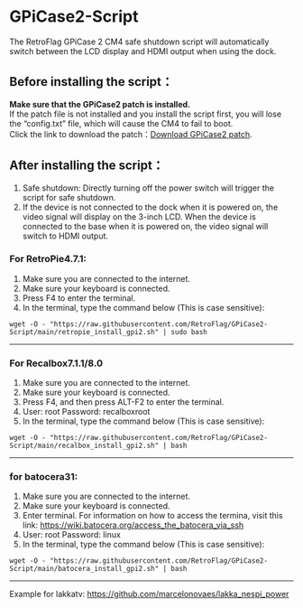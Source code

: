 # GPiCase2-Script
The RetroFlag GPiCase 2 CM4 safe shutdown script will automatically switch between the LCD display and HDMI output when using the dock.

## Before installing the script：
**Make sure that the GPiCase2 patch is installed.**  
If the patch file is not installed and you install the script first, you will lose the “config.txt” file, which will cause the CM4 to fail to boot.  
Click the link to download the patch：[Download GPiCase2 patch](https://github.com/RetroFlag/GPiCase2-Script/raw/main/GPi_Case2_patch.zip).

## After installing the script：
1. Safe shutdown: Directly turning off the power switch will trigger the script for safe shutdown.
2. If the device is not connected to the dock when it is powered on, the video signal will display on the 3-inch LCD. When the device is connected to the base when it is powered on, the video signal will switch to HDMI output.

### For RetroPie4.7.1:

1. Make sure you are connected to the internet.
2. Make sure your keyboard is connected.
3. Press F4 to enter the terminal.
4. In the terminal, type the command below (This is case sensitive):

`wget -O - "https://raw.githubusercontent.com/RetroFlag/GPiCase2-Script/main/retropie_install_gpi2.sh" | sudo bash`

--------------------
### For Recalbox7.1.1/8.0
1. Make sure you are connected to the internet.
2. Make sure your keyboard is connected.
3. Press F4, and then press ALT-F2 to enter the terminal.
4. User: root Password: recalboxroot
5. In the terminal, type the command below (This is case sensitive):

`wget -O - "https://raw.githubusercontent.com/RetroFlag/GPiCase2-Script/main/recalbox_install_gpi2.sh" | bash`


--------------------

### for batocera31:
1. Make sure you are connected to the internet.
2. Make sure your keyboard is connected.
3. Enter terminal. For information on how to access the termina, visit this link: https://wiki.batocera.org/access_the_batocera_via_ssh
4. User: root Password: linux
5. In the terminal, type the command below (This is case sensitive):

`wget -O - "https://raw.githubusercontent.com/RetroFlag/GPiCase2-Script/main/batocera_install_gpi2.sh" | bash`

--------------------

Example for lakkatv:
https://github.com/marcelonovaes/lakka_nespi_power

